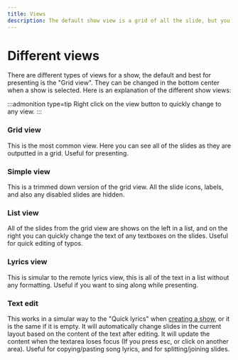 ```yaml
---
title: Views
description: The default show view is a grid of all the slide, but you can change this to just a text view.
---
```


# Different views

There are different types of views for a show, the default and best for presenting is the "Grid view". They can be changed in the bottom center when a show is selected. Here is an explanation of the different show views:

:::admonition type=tip
Right click on the view button to quickly change to any view.
:::

### Grid view

This is the most common view. Here you can see all of the slides as they are outputted in a grid. Useful for presenting.

### Simple view

This is a trimmed down version of the grid view. All the slide icons, labels, and also any disabled slides are hidden.

### List view

All of the slides from the grid view are shows on the left in a list, and on the right you can quickly change the text of any textboxes on the slides. Useful for quick editing of typos.

### Lyrics view

This is simular to the remote lyrics view, this is all of the text in a list without any formatting. Useful if you want to sing along while presenting.

### Text edit

This works in a simular way to the "Quick lyrics" when [creating a show](./show#creating-a-show), or it is the same if it is empty. It will automatically change slides in the current layout based on the content of the text after editing. It will update the content when the textarea loses focus (If you press esc, or click on another area). Useful for copying/pasting song lyrics, and for splitting/joining slides.

